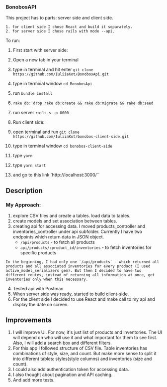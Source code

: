 ### BonobosAPI

This project has to parts: server side and client side.

    1. for client side I chose React and build it separately.
    2. for server side I chose rails with mode --api.

To run:
1. First start with server side:

  1. Open a new tab in your terminal
  2. type in terminal and hit enter `git clone https://github.com/IuliiaKot/BonobosApi.git`
  3. type in terminal window `cd BonobosApi`
  4. run `bundle install`
  5. `rake db: drop rake db:create && rake db:migrate && rake db:seed`
  5. run server `rails s -p 8000`

2. Run client side:

  1. open terminal and run `git clone https://github.com/IuliiaKot/bonobos-client-side.git`
  2. type in terminal window `cd bonobos-client-side`
  3. type `yarn`
  4. type `yarn start`
  5. and go to this link `http://localhost:3000/``


  ## Description

  ### My Approach:
  1. explore CSV files and create a tables. load data to tables.
  2. create models and set association between tables.
  3. creating api for accessing data. I moved products_controller and inventories_controller under api subfolder. Currently I have two endpoints which return data in JSON object.
      - `/api/products` - to fetch all products
      - `api/products/:product_id/inventories` - to fetch inventories for specific products

    In the beginning, I had only one `/api/products` - which returned all products and all associated inventories for every product (I used active_model_serializers gem). But then I decided to have two different routes, instead of returning all information at once, get inventories only when this necessary.
  4. Tested api with Postman
  5. When server side was ready, started to build client-side.
  6. For the client side I decided to use React and make call to my api and display the date on screen.


  ## Improvements
  1. I will improve UI. For now, it's just list of products and inventories. The UI will depend on who will use it and what important for them to see first. Also, I will add a search box and different filters.
  2. For this app I followed structure of CSV file. Table inventories has combinations of style, size, and count. But make more sense to split it into different tables: styles(style columns) and inventories (size and count).
  3. I could also add authentication token for accessing data.
  4. I also thought about pagination and API caching.
  5. And add more tests.  

